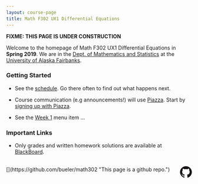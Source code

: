 ```yaml
---
layout: course-page
title: Math F302 UX1 Differential Equations
---
```


**FIXME:  THIS PAGE IS UNDER CONSTRUCTION**

Welcome to the homepage of Math F302 UX1 Differential Equations in **Spring 2019**.  We are in the [Dept. of Mathematics and Statistics](http://www.uaf.edu/dms/) at the [University of Alaska Fairbanks](http://www.uaf.edu/).

### Getting Started

* See the [schedule](assets/schedule/schedule.pdf).  Go there often to find out what happens next.

* Course communication (e.g announcements!) will use [Piazza]().  Start by [signing up with Piazza]().

* See the [Week 1](week1) menu item ...

### Important Links

* Only grades and written homework solutions are available at [BlackBoard](https://classes.alaska.edu).

<br>
[<img src="GitHub-Mark-32px.png" align="right">](https://github.com/bueler/math302 "This page is a github repo.")

